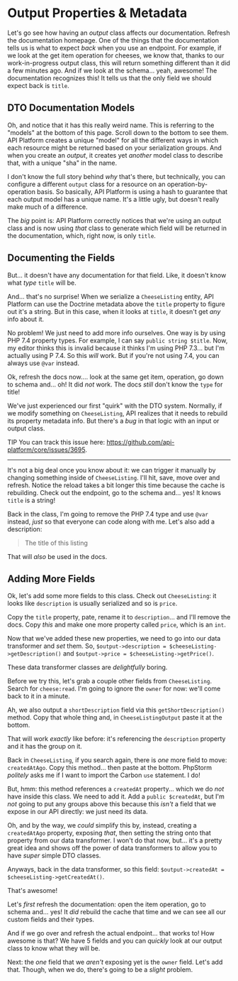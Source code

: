 # Output Properties & Metadata

Let's go see how having an *output* class affects our documentation. Refresh
the documentation homepage. One of the things that the documentation tells us
is what to expect *back* when you use an endpoint. For example, if we look
at the get item operation for cheeses, we know that, thanks to our work-in-progress
output class, this will return something different than it did a few minutes ago.
And if we look at the schema... yeah, awesome! The documentation recognizes this!
It tells us that the only field we should expect back is `title`.

## DTO Documentation Models

Oh, and notice that it has this really weird name. This is referring to the
"models" at the bottom of this page. Scroll down to the bottom to see them.
API Platform creates a unique "model" for all the different ways in which each
resource might be returned based on your serialization groups. And when you
create an *output*, it creates yet *another* model class to describe that, with
a unique "sha" in the name.

I don't know the full story behind *why* that's there, but technically, you can
configure a different `output` class for a resource on an operation-by-operation
basis. So basically, API Platform is using a hash to guarantee that each output
model has a unique name. It's a little ugly, but doesn't really make much of
a difference.

The *big* point is: API Platform correctly notices that we're using an output class
and is now using *that* class to generate which field will be returned in the
documentation, which, right now, is only `title`.

## Documenting the Fields

But... it doesn't have any documentation for that field. Like, it doesn't know
what *type* `title` will be.

And... that's no surprise! When we serialize a `CheeseListing` entity, API Platform
can use the Doctrine metadata above the `title` property to figure out it's a
string. But in this case, when it looks at `title`, it doesn't get *any* info
about it.

No problem! We just need to add more info ourselves. One way is by using PHP 7.4
property types. For example, I can say `public string $title`. Now, my editor
thinks this is invalid because it thinks I'm using PHP 7.3... but I'm actually
using P 7.4. So this *will* work. But if you're not using 7.4, you can always
use `@var` instead.

Ok, refresh the docs now.... look at the same get item, operation, go down to
schema and... oh! It did *not* work. The docs *still* don't know the `type` for
title!

We've just experienced our first "quirk" with the DTO system. Normally, if we
modify something on `CheeseListing`, API realizes that it needs to rebuild its
property metadata info. But there's a *bug* in that logic with an input or output
class.

TIP
You can track this issue here: https://github.com/api-platform/core/issues/3695.
***

It's not a big deal once you know about it: we can trigger it manually by changing
something inside of `CheeseListing`. I'll hit, save, move over and refresh. Notice
the reload takes a bit longer this time because the cache is rebuilding. Check
out the endpoint, go to the schema and... yes! It knows `title` is a string!

Back in the class, I'm going to remove the PHP 7.4 type and use `@var` instead,
*just* so that everyone can code along with me. Let's also add a description:

> The title of this listing

That will *also* be used in the docs.

## Adding More Fields

Ok, let's add some more fields to this class. Check out `CheeseListing`: it looks
like `description` is usually serialized and so is `price`.

Copy the `title` property, pate, rename it to `description`... and I'll remove the
docs. Copy *this* and make one more property called `price`, which is an `int`.

Now that we've added these new properties, we need to go into our data transformer
and *set* them. So, `$output->description = $cheeseListing->getDescription()` and
`$output->price = $cheeseListing->getPrice()`.

These data transformer classes are *delightfully* boring.

Before we try this, let's grab a couple other fields from `CheeseListing`. Search
for `cheese:read`. I'm going to ignore the `owner` for now: we'll come back to it
in a minute.

Ah, we also output a `shortDescription` field via this `getShortDescription()`
method. Copy that whole thing and, in `CheeseListingOutput` paste it at the bottom.

That will work *exactly* like before: it's referencing the `description` property
and it has the group on it.

Back in `CheeseListing`, if you search again, there is *one* more field to move:
`createdAtAgo`. Copy this method... then paste at the bottom. PhpStorm *politely*
asks me if I want to import the Carbon `use` statement. I do!

But, hmm: this method references a `createdAt` property... which we do *not*
have inside this class. We need to add it. Add a `public $createdAt`, but I'm
*not* going to put any groups above this because this *isn't* a field that we
expose in our API directly: we just need its data.

Oh, and by the way, we *could* simplify this by, instead, creating a `createdAtAgo`
property, exposing *that*, then setting the string onto that property from our
data transformer. I won't do that now, but... it's a pretty great idea and shows
off the power of data transformers to allow you to have *super* simple DTO classes.

Anyways, back in the data transformer, so this field:
`$output->createdAt = $cheeseListing->getCreatedAt()`.

That's awesome!

Let's *first* refresh the documentation: open the item operation, go to schema
and... yes! It *did* rebuild the cache that time and we can see all our custom
fields and their types.

And if we go over and refresh the actual endpoint... that works to! How awesome
is that? We have 5 fields and you can *quickly* look at our output class to know
what they will be.

Next: the *one* field that we *aren't* exposing yet is the `owner` field. Let's
add that. Though, when we do, there's going to be a *slight* problem.

